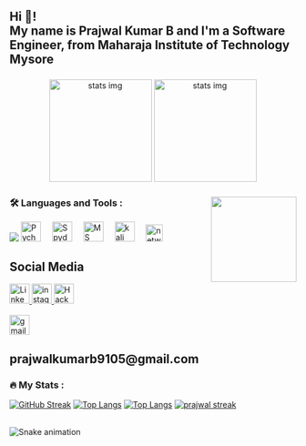 <h2 align="left">Hi 👋! <br> My name is Prajwal Kumar B and I'm a Software Engineer, from Maharaja Institute of Technology Mysore</h2>

###

<div align="center">
  <img src="https://user-images.githubusercontent.com/74038190/212749447-bfb7e725-6987-49d9-ae85-2015e3e7cc41.gif" height="180" alt="stats img"  />
  <img src="https://miro.medium.com/v2/resize:fit:1400/0*XZFbX5Xsmsbq6R_N.gif" height="180" alt="stats img"  />

</div>

###

<img align="right" height="150" src="[https://i.imgflip.com/65efzo.gif](https://i.pinimg.com/originals/71/a7/5d/71a75dace5dd09eb98fb0bee98a85876.gif)"  />

### :hammer_and_wrench: Languages and Tools :

<div align="left">
<img src="https://skillicons.dev/icons?i=mysql,py,html,css,java,linux,eclipse,visualstudio,ps,androidstudio,arduino" />
<img src="https://w7.pngwing.com/pngs/447/630/png-transparent-intellij-pycharm-alt-macos-bigsur-icon.png" height="35" alt="Pycharm logo"  />
  <img width="12" />
  <img src="https://www.vhv.rs/dpng/d/208-2081256_python-logo-png-spyder-logo-spyder-python-icon.png" height="35" alt="Spyder logo"  />
  <img width="12" />
    <img src="https://encrypted-tbn0.gstatic.com/images?q=tbn:ANd9GcS2AfSS4F1FO4z9dkodLKPx4s7b7uizvHXRtw&usqp=CAU" height="35" alt="MS Office logo"  />
  <img width="12" />
  <img src="https://upload.wikimedia.org/wikipedia/commons/thumb/2/2b/Kali-dragon-icon.svg/2048px-Kali-dragon-icon.svg.png" height="35" alt="kali linux logo"  />
  <img width="12" />
  <img src="https://png.pngtree.com/element_our/20190524/ourmid/pngtree-vector-signal-tower-wireless-network-logo-image_1095276.jpg" height="30" alt="networking logo"  />
  <img width="12" />
</div>

###
<h2>Social Media</h2>

<div align="left">
  <a href="https://www.linkedin.com/in/prajwal-kumar-b-38b347225/">
  <img src="https://img.shields.io/badge/LinkedIn-blue?style=for-the-badge&logo=linkedin&logoColor=white" height="35" alt="LinkedIn Badge"/>
  </a>
  <a href="https://instagram.com/prajwal_kumar_b?utm_source=qr&igshid=MzNlNGNkZWQ4Mg%3D%3D">
  <img src="https://img.shields.io/static/v1?message=Instagram&logo=instagram&label=&color=E4405F&logoColor=white&labelColor=&style=for-the-badge" height="35" alt="instagram logo"  />
  </a>
  <a href="https://www.hackerrank.com/Prajwal9105">
  <img src="https://camo.githubusercontent.com/49e713e1463692beaff7b552eb60511454485659f6131286eeab9db84e91840a/68747470733a2f2f69302e77702e636f6d2f6772616473696e67616d65732e636f6d2f77702d636f6e74656e742f75706c6f6164732f323031362f30352f3835363737315f3636383232343035333139373834315f313934333639393030395f6f2e706e67" height="35" alt="HackerRank logo"  />
  </a>
  <div>
    <br>
   <img src="https://img.shields.io/static/v1?message=Gmail&logo=gmail&label=&color=D14836&logoColor=white&labelColor=&style=for-the-badge" height="35" alt="gmail logo"/>
    <h2> prajwalkumarb9105@gmail.com</h2>
  </div>
  

  
</div>

###
### :fire: My Stats :
[![GitHub Streak](https://github-readme-streak-stats.herokuapp.com?user=prajwalkumarb&theme=github-green-purple&border_radius=5)](https://git.io/streak-stats)
[![Top Langs](https://github-readme-stats.vercel.app/api/top-langs/?username=prajwalkumarb)](https://github.com/anuraghazra/github-readme-stats)
[![Top Langs](https://github-readme-stats.vercel.app/api/top-langs/?username=prajwalkumarb&layout=compact&theme=vision-friendly-dark)](https://github.com/anuraghazra/github-readme-stats)
[![prajwal streak](https://github-readme-stats.vercel.app/api?username=prajwalkumarb)](https://github.com/anuraghazra/github-readme-stats)

<br clear="both">

<img src="https://media.tenor.com/hlKEXPvlX48AAAAi/loading-loader.gif" alt="Snake animation" />
<img width="50" />

###
